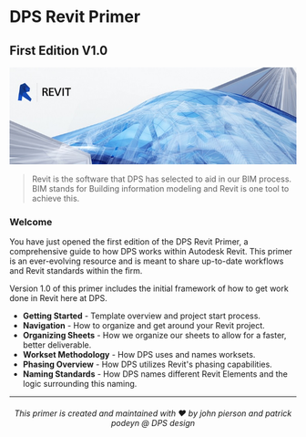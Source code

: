 # DPS Revit Primer
## First Edition V1.0

![Revit](images/revitlogo.jpg)

>Revit is the software that DPS has selected to aid in our BIM process. BIM stands for Building information modeling and Revit is one tool to achieve this.

### Welcome
You have just opened the first edition of the DPS Revit Primer, a comprehensive guide to how DPS works within Autodesk Revit. This primer is an ever-evolving resource and is meant to share up-to-date workflows and Revit standards within the firm.

Version 1.0 of this primer includes the initial framework of how to get work done in Revit here at DPS.

* **Getting Started** - Template overview and project start process.
* **Navigation** - How to organize and get around your Revit project.
* **Organizing Sheets** - How we organize our sheets to allow for a faster, better deliverable.
* **Workset Methodology** - How DPS uses and names worksets.
* **Phasing Overview** - How DPS utilizes Revit's phasing capabilities.
* **Naming Standards** - How DPS names different Revit Elements and the logic surrounding this naming.

---
###### <p style="text-align: center;">This primer is created and maintained with ♥ by john pierson and patrick podeyn @ DPS design </p>
